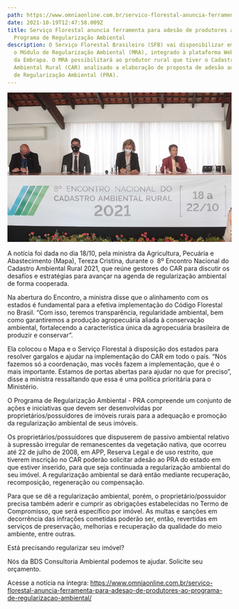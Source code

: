 ```yaml
---
path: https://www.omniaonline.com.br/servico-florestal-anuncia-ferramenta-para-adesao-de-produtores-ao-programa-de-regularizacao-ambiental/
date: 2021-10-19T12:47:58.009Z
title: Serviço Florestal anuncia ferramenta para adesão de produtores ao
  Programa de Regularização Ambiental
description: O Serviço Florestal Brasileiro (SFB) vai disponibilizar em novembro
  o Módulo de Regularização Ambiental (MRA), integrado à plataforma WebAmbiente,
  da Embrapa. O MRA possibilitará ao produtor rural que tiver o Cadastro
  Ambiental Rural (CAR) analisado a elaboração de proposta de adesão ao Programa
  de Regularização Ambiental (PRA).
---
```

<!--StartFragment-->

![](../assets/car.jpeg)

A notícia foi dada no dia 18/10, pela ministra da Agricultura, Pecuária e Abastecimento (Mapa), Tereza Cristina, durante o  8º Encontro Nacional do Cadastro Ambiental Rural 2021, que reúne gestores do CAR para discutir os desafios e estratégias para avançar na agenda de regularização ambiental de forma cooperada.

Na abertura do Encontro, a ministra disse que o alinhamento com os estados é fundamental para a efetiva implementação do Código Florestal no Brasil. “Com isso, teremos transparência, regularidade ambiental, bem como garantiremos a produção agropecuária aliada à conservação ambiental, fortalecendo a característica única da agropecuária brasileira de produzir e conservar”.

Ela colocou o Mapa e o Serviço Florestal à disposição dos estados para resolver gargalos e ajudar na implementação do CAR em todo o país. “Nós fazemos só a coordenação, mas vocês fazem a implementação, que é o mais importante. Estamos de portas abertas para ajudar no que for preciso”, disse a ministra ressaltando que essa é uma política prioritária para o Ministério.

O Programa de Regularização Ambiental - PRA compreende um conjunto de ações e iniciativas que devem ser desenvolvidas por proprietários/possuidores de imóveis rurais para a adequação e promoção da regularização ambiental de seus imóveis.

Os proprietários/possuidores que dispuserem de passivo ambiental relativo à supressão irregular de remanescentes da vegetação nativa, que ocorreu até 22 de julho de 2008, em APP, Reserva Legal e de uso restrito, que tiverem inscrição no CAR poderão solicitar adesão ao PRA do estado em que estiver inserido, para que seja continuada a regularização ambiental do seu imóvel. A regularização ambiental se dará então mediante recuperação, recomposição, regeneração ou compensação.

Para que se dê a regularização ambiental, porém, o proprietário/possuidor precisa também aderir e cumprir as obrigações estabelecidas no Termo de Compromisso, que será específico por imóvel. As multas e sanções em decorrência das infrações cometidas poderão ser, então, revertidas em serviços de preservação, melhorias e recuperação da qualidade do meio ambiente, entre outras.

Está precisando regularizar seu imóvel?

Nós da BDS Consultoria Ambiental podemos te ajudar. Solicite seu orçamento.

Acesse a notícia na íntegra: <https://www.omniaonline.com.br/servico-florestal-anuncia-ferramenta-para-adesao-de-produtores-ao-programa-de-regularizacao-ambiental/>

<!--EndFragment-->